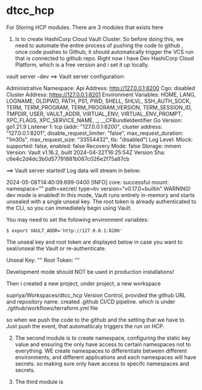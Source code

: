 # dtcc_hcp
For Storing HCP modules.
There are 3 modules that exists here
1. Is to create HashiCorp Cloud Vault Cluster. So before doing this, we need to automate the entire process of pushing the code to github , once code pushes to Github, it should automatically trigger the VCS run that is connected to github repo.
 Right now i have Dev HashiCorp Cloud Platform, which is a free version and i set it up locally.

vault server -dev
==> Vault server configuration:

Administrative Namespace: 
             Api Address: http://127.0.0.1:8200
                     Cgo: disabled
         Cluster Address: https://127.0.0.1:8201
   Environment Variables: HOME, LANG, LOGNAME, OLDPWD, PATH, PS1, PWD, SHELL, SHLVL, SSH_AUTH_SOCK, TERM, TERM_PROGRAM, TERM_PROGRAM_VERSION, TERM_SESSION_ID, TMPDIR, USER, VAULT_ADDR, VIRTUAL_ENV, VIRTUAL_ENV_PROMPT, XPC_FLAGS, XPC_SERVICE_NAME, _, __CFBundleIdentifier
              Go Version: go1.21.9
              Listener 1: tcp (addr: "127.0.0.1:8200", cluster address: "127.0.0.1:8201", disable_request_limiter: "false", max_request_duration: "1m30s", max_request_size: "33554432", tls: "disabled")
               Log Level: 
                   Mlock: supported: false, enabled: false
           Recovery Mode: false
                 Storage: inmem
                 Version: Vault v1.16.2, built 2024-04-22T16:25:54Z
             Version Sha: c6e4c2d4dc3b0d57791881b087c026e2f75a87cb

==> Vault server started! Log data will stream in below:


2024-05-08T14:40:09.699-0400 [INFO]  core: successful mount: namespace="" path=secret/ type=kv version="v0.17.0+builtin"
WARNING! dev mode is enabled! In this mode, Vault runs entirely in-memory
and starts unsealed with a single unseal key. The root token is already
authenticated to the CLI, so you can immediately begin using Vault.

You may need to set the following environment variables:

    $ export VAULT_ADDR='http://127.0.0.1:8200'

The unseal key and root token are displayed below in case you want to
seal/unseal the Vault or re-authenticate.

Unseal Key: ""
Root Token: ""

Development mode should NOT be used in production installations!

Then i created a new project, under project, a new workspace

supriya/Workspaces/dtcc_hcp
Version Control, provided the github URL and repository name. created .github CI/CD pipeline. which is under ./github/workflows/terraform.yml file

so when we push the code to the github and the setting that we have to Just push the event, that automatiicaly triggers the run on HCP.

2. The second module is to create namespace, configuring the static key value and ensuring the only have access to certain namespaces not to everything. WE create namespaces to differentiate between different environments, and different applications and each namespaces will have secrets.  so making sure only have access to specifc namespaces and secrets.

3. The third module is 


